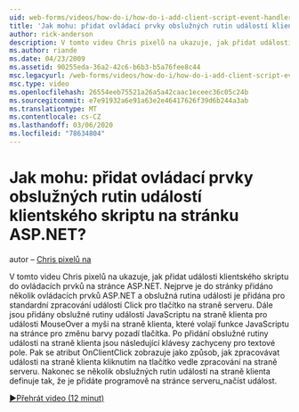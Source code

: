 ```yaml
---
uid: web-forms/videos/how-do-i/how-do-i-add-client-script-event-handlers-controls-on-an-aspnet-page
title: 'Jak mohu: přidat ovládací prvky obslužných rutin událostí klientského skriptu na stránku ASP.NET? | Dokumenty Microsoft'
author: rick-anderson
description: V tomto videu Chris pixelů na ukazuje, jak přidat události klientského skriptu do ovládacích prvků na stránce ASP.NET. Nejprve je na stránku přidáno několik ovládacích prvků ASP.NET a e...
ms.author: riande
ms.date: 04/23/2009
ms.assetid: 90255eda-36a2-42c6-b6b3-b5a76fee8c44
msc.legacyurl: /web-forms/videos/how-do-i/how-do-i-add-client-script-event-handlers-controls-on-an-aspnet-page
msc.type: video
ms.openlocfilehash: 26554eeb75521a26a5a42caac1eceec36c05c24b
ms.sourcegitcommit: e7e91932a6e91a63e2e46417626f39d6b244a3ab
ms.translationtype: MT
ms.contentlocale: cs-CZ
ms.lasthandoff: 03/06/2020
ms.locfileid: "78634804"
---
```

# <a name="how-do-i-add-client-script-event-handlers-controls-on-an-aspnet-page"></a>Jak mohu: přidat ovládací prvky obslužných rutin událostí klientského skriptu na stránku ASP.NET?

autor – [Chris pixelů na](https://twitter.com/chrispels)

V tomto videu Chris pixelů na ukazuje, jak přidat události klientského skriptu do ovládacích prvků na stránce ASP.NET. Nejprve je do stránky přidáno několik ovládacích prvků ASP.NET a obslužná rutina události je přidána pro standardní zpracování události Click pro tlačítko na straně serveru. Dále jsou přidány obslužné rutiny událostí JavaScriptu na straně klienta pro události MouseOver a myši na straně klienta, které volají funkce JavaScriptu na stránce pro změnu barvy pozadí tlačítka. Po přidání obslužné rutiny události na straně klienta jsou následující klávesy zachyceny pro textové pole. Pak se atribut OnClientClick zobrazuje jako způsob, jak zpracovávat události na straně klienta kliknutím na tlačítko vedle zpracování na straně serveru. Nakonec se několik obslužných rutin událostí na straně klienta definuje tak, že je přidáte programově na stránce serveru\_načíst událost.

[&#9654;Přehrát video (12 minut)](https://channel9.msdn.com/Blogs/ASP-NET-Site-Videos/how-do-i-add-client-script-event-handlers-controls-on-an-aspnet-page)

